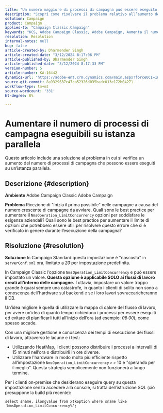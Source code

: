 ```yaml
---
title: "Un numero maggiore di processi di campagna può essere eseguito su un’istanza parallela"
description: "Scopri come risolvere il problema relativo all’aumento del numero di processi di campagna eseguibili su un’istanza parallela. Utilizza la mappa di calore del flusso di lavoro."
solution: Campaign
product: Campaign
applies-to: "Campaign Classic,Campaign"
keywords: "KCS, Adobe Campaign Classic, Adobe Campaign, Aumenta il numero, i processi delle campagne, istanza, parallelo, best practice"
resolution: Resolution
internal-notes: null
bug: false
article-created-by: Dharmender Singh
article-created-date: "3/12/2024 8:17:06 PM"
article-published-by: Dharmender Singh
article-published-date: "3/12/2024 8:17:33 PM"
version-number: 5
article-number: KA-16442
dynamics-url: "https://adobe-ent.crm.dynamics.com/main.aspx?forceUCI=1&pagetype=entityrecord&etn=knowledgearticle&id=56b42c7b-ade0-ee11-904c-6045bd045872"
source-git-commit: 8a9329637c47ca52326d035badc013e172b04271
workflow-type: tm+mt
source-wordcount: '331'
ht-degree: 0%

---
```


# Aumentare il numero di processi di campagna eseguibili su istanza parallela


Questo articolo include una soluzione al problema in cui si verifica un aumento del numero di processi di campagna che possono essere eseguiti su un’istanza parallela.

## Descrizione {#description}


<b>Ambiente</b>
Adobe Campaign Classic Adobe Campaign

<b>Problema</b>
Ricezione di &quot;Inizia il prima possibile&quot; nelle campagne a causa del numero crescente di campagne da avviare.
Quali sono le best practice per aumentare il `NmsOperation_LimitConcurrency` opzioni per soddisfare le esigenze aziendali?
Quali sono le best practice per aumentare il limite di opzioni che potrebbero essere utili per risolvere questo errore che si è verificato in genere durante l’esecuzione della campagna?


## Risoluzione {#resolution}


<b>Soluzione</b>
In Campaign Standard questa impostazione è &quot;nascosta&quot; in `serverConf.xml` ora, limitato a *20* per impostazione predefinita.  

In Campaign Classic l’opzione `NmsOperation_LimitConcurrency` e può essere impostato un valore.
<b>Questa opzione è applicabile SOLO ai flussi di lavoro creati all’interno delle campagne.</b>
Tuttavia, impostare un valore troppo grande è quasi sempre una catastrofe, in quanto i clienti di solito non sono a conoscenza dell&#39;hardware sul backend e se i loro lavori sovraccaricheranno il DB.

Un’idea migliore è quella di utilizzare la mappa di calore del flusso di lavoro, per avere un’idea di quanto tempo richiedono i processi per essere eseguiti ed evitare di pianificarli tutti all’inizio dell’ora (ad esempio: *08:00*), come spesso accade.

Con una migliore gestione e conoscenza dei tempi di esecuzione dei flussi di lavoro, attraverso le lacune e i test:

- Utilizzando HeatMap, i clienti possono distribuire i processi a intervalli di 15 minuti nell’ora o distribuirli in ore diverse.
- Utilizzare l&#39;hardware in modo molto più efficiente rispetto all&#39;impostazione `NmsOperation_LimitConcurrency` `>` `>`  10 e &quot;sperando per il meglio&quot;. Questa strategia semplicemente non funzionerà a lungo termine.


Per i clienti on-premise che desiderano eseguire query su questa impostazione senza accedere alla console, si tratta dell’istruzione SQL (ciò presuppone la build più recente):


```
select sname, ilongvalue from xtkoption where sname like 'NmsOperation_LimitConcurrency%';
```

